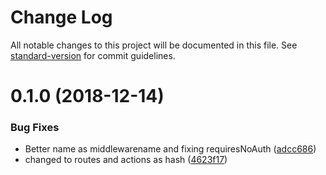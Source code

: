 # Change Log

All notable changes to this project will be documented in this file. See [standard-version](https://github.com/conventional-changelog/standard-version) for commit guidelines.

<a name="0.1.0"></a>
# 0.1.0 (2018-12-14)


### Bug Fixes

* Better name as middlewarename and fixing requiresNoAuth ([adcc686](https://github.com/piceaTech/bambus-auth/commit/adcc686))
* changed to routes and actions as hash ([4623f17](https://github.com/piceaTech/bambus-auth/commit/4623f17))
